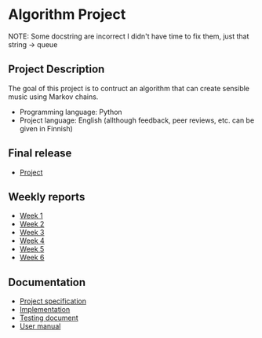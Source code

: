 # Algorithm Project

NOTE: Some docstring are incorrect I didn't have time to fix them, just that string -> queue

## Project Description

The goal of this project is to contruct an algorithm that can create sensible music using Markov chains.

 - Programming language: Python
 - Project language: English (allthough feedback, peer reviews, etc. can be given in Finnish)

## Final release

 - [Project](https://github.com/ReimKuos/tiralab/releases/tag/1.0)

## Weekly reports

 - [Week 1](./documentation/reports/week%201%20report.md)
 - [Week 2](./documentation/reports/week%202%20report.md)
 - [Week 3](./documentation/reports/week%203%20report.md)
 - [Week 4](./documentation/reports/week%204%20report.md)
 - [Week 5](./documentation/reports/week%205%20report.md)
 - [Week 6](./documentation/reports/week%205%20report.md)

## Documentation
 - [Project specification](./documentation/specifications.md)
 - [Implementation](./documentation/implementation.md)
 - [Testing document](./documentation/testing.md)
 - [User manual](./documentation/quide.md)

